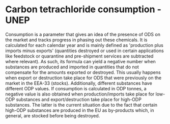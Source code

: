 # Carbon tetrachloride consumption - UNEP

Consumption is a parameter that gives an idea of the presence of ODS on the market and tracks progress in phasing out these chemicals. It is calculated for each calendar year and is mainly defined as 'production plus imports minus exports' (quantities destroyed or used in certain applications like feedstock or quarantine and pre-shipment services are subtracted where relevant). As such, its formula can yield a negative number when substances are produced and imported in quantities that do not compensate for the amounts exported or destroyed. This usually happens when export or destruction take place for ODS that were previously on the market in the EEA-33 (stocks). Additionally, different substances have different ODP values. If consumption is calculated in ODP tonnes, a negative value is also obtained when production/imports take place for low-ODP substances and export/destruction take place for high-ODP substances. The latter is the current situation due to the fact that certain high-ODP substances are produced in the EU as by-products which, in general, are stocked before being destroyed.